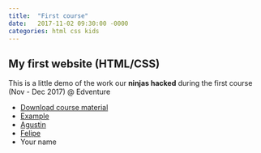 ```yaml
---
title:  "First course"
date:   2017-11-02 09:30:00 -0000
categories: html css kids
---
```


## My first website (HTML/CSS)
This is a little demo of the work our **ninjas hacked** during the first course  (Nov - Dec 2017) @ Edventure
*   [Download course material](/course-1/example.zip "Website example!")
*   [Example](/course-1/example/index.html "Website example!")
*   [Agustin](/course-1/agustin/index.html "Try eating a fruit every day")
*   [Felipe](/course-1/felipe/index.html "Brush your teeth twice a day!")
*   Your name